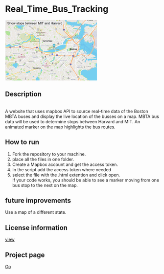 # Real_Time_Bus_Tracking
<img src="bus_tracker_image.png" width = 300>

##  Description
<br> A website that uses mapbox API to source real-time data of the Boston MBTA buses and  display the live location of the busses on a map. 
MBTA bus data will be used to determine stops between Harvard and MIT.
An animated marker on the map highlights the bus routes.


## How to run 
1. Fork the repository to your machine.
2. place all the files in one folder.
3. Create a Mapbox account and get the access token.
4. In the script add the access token where needed
5. select the file with the .html extention and click open.
<br>If your code works, you should be able to see a marker moving from one bus stop to the next on the map.

## future improvements
Use a map of a different state.

## License information
<a href="https://github.com/Shushu2023/Real_Time_Bus_Tracking/blob/main/LICENSE">view</a>

## Project page
<a href="http://shushu2023.github.io/Real_Time_Bus_Tracking">Go</a>


